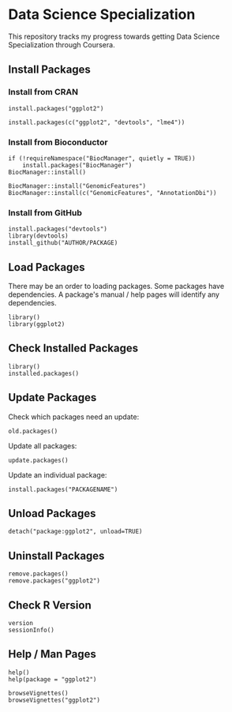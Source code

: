 # Data Science Specialization

This repository tracks my progress towards getting Data Science Specialization through Coursera.

## Install Packages

### Install from CRAN

```{r setup}
install.packages("ggplot2")

install.packages(c("ggplot2", "devtools", "lme4"))
```

### Install from Bioconductor

```{r setup}
if (!requireNamespace("BiocManager", quietly = TRUE))
    install.packages("BiocManager")
BiocManager::install()

BiocManager::install("GenomicFeatures")
BiocManager::install(c("GenomicFeatures", "AnnotationDbi"))
```

### Install from GitHub

```{r setup}
install.packages("devtools")
library(devtools)
install_github("AUTHOR/PACKAGE)
```

## Load Packages

There may be an order to loading packages. Some packages have dependencies.
A package's manual / help pages will identify any dependencies.

```{r setup}
library()
library(ggplot2)
```

## Check Installed Packages

```{r setup}
library()
installed.packages()
```

## Update Packages

Check which packages need an update:

```{r setup}
old.packages()
```

Update all packages:

```{r setup}
update.packages()
```

Update an individual package:

```{r setup}
install.packages("PACKAGENAME")
```

## Unload Packages

```{r setup}
detach("package:ggplot2", unload=TRUE)
```

## Uninstall Packages

```{r setup}
remove.packages()
remove.packages("ggplot2")
```

## Check R Version

```{r setup}
version
sessionInfo()
```

## Help / Man Pages

```{r setup}
help()
help(package = "ggplot2")

browseVignettes()
browseVignettes("ggplot2")
```
